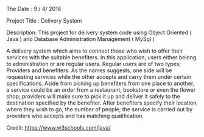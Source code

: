 The Date :
9 / 4/ 2018

Project Title :
Delivery System

Description:
This project for delivery system code using Object Oriented ( Java ) and Database Administration Management ( MySql )

A delivery system which aims to connect those who wish to offer their services with the suitable benefiters. In this application, users either belong to administration or are regular users. Regular users are of two types; Providers and benefiters. As the names suggests, one side will be requesting services while the other accepts and carry them under certain specifications. Aside from picking up benefiters from one place to another, a service could be an order from a restaurant, bookstore or even the flower shop; providers will make sure to pick it up and deliver it safely to the destination specified by the benefiter. After benefiters specify their location, where they wish to go, the number of people; the service is carried out by providers who accepts and has matching qualification.

Credit:
https://www.w3schools.com/java/
